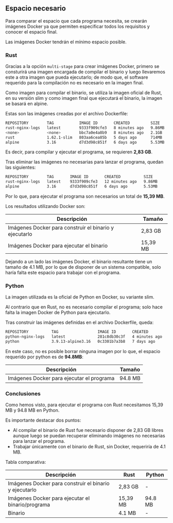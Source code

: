 ## Espacio necesario

Para comparar el espacio que cada programa necesita, se crearán imágenes Docker ya que permiten especificar todos los requisitos y conocer el espacio final.

Las imágenes Docker tendrán el mínimo espacio posible.

### Rust

Gracias a la opción `multi-stage` para crear imágenes Docker, primero se consturirá una imagen encargada de compilar el binario y luego llevaremos este a otra imagen que pueda ejecutarlo; de modo que, el software requerido para la compilación no es necesario en la imagen final.

Como imagen para compilar el binario, se utiliza la imagen oficial de Rust, en su versión slim y como imagen final que ejecutará el binario, la imagen se basará en alpine.

Estas son las imágenes creadas por el archivo Dockerfile:

```bash
REPOSITORY        TAG           IMAGE ID       CREATED         SIZE
rust-nginx-logs   latest        9333f909cfe3   8 minutes ago   9.86MB
<none>            <none>        bbc7a0e4a8b9   8 minutes ago   2.1GB
rust              1.62.1-slim   803aa6cea85b   5 days ago      714MB
alpine            3.16          d7d3d98c851f   6 days ago      5.53MB
```

Es decir, para compilar y ejecutar el programa, se requieren **2,83 GB**.

Tras eliminar las imágenes no necesarias para lanzar el programa, quedan las siguientes:

```bash
REPOSITORY        TAG       IMAGE ID       CREATED          SIZE
rust-nginx-logs   latest    9333f909cfe3   12 minutes ago   9.86MB
alpine            3.16      d7d3d98c851f   6 days ago       5.53MB
```

Por lo que, para ejecutar el programa son necesarios un total de **15,39 MB**.

Los resultados utilizando Docker son:

Descripción                                            | Tamaño
-------------------------------------------------------|---------
Imágenes Docker para construir el binario y ejecutarlo | 2,83 GB
Imágenes Docker para ejecutar el binario               | 15,39 MB

Dejando a un lado las imágenes Docker, el binario resultante tiene un tamaño de 4.1 MB, por lo que de disponer de un sistema compatible, solo haría falta este espacio para trabajar con el programa.

### Python

La imagen utilizada es la oficial de Python en Docker, su variante slim.

Al contrario que en Rust, no es necesario compilar el programa; solo hace falta la imagen Docker de Python para ejecutarlo.

Tras construir las imágenes definidas en el archivo Dockerfile, queda:

```bash
REPOSITORY          TAG                 IMAGE ID       CREATED         SIZE
python-nginx-logs   latest              281c8db30c3f   4 minutes ago   47.4MB
python              3.9.13-alpine3.16   0c3301b7a3b8   7 days ago      47.4MB
```

En este caso, no es posible borrar ninguna imagen por lo que, el espacio requerido por python es de **94.8MB**:

Descripción                               | Tamaño
------------------------------------------|--------
Imágenes Docker para ejecutar el programa | 94.8 MB


### Conclusiones

Como hemos visto, para ejecutar el programa con Rust necesitamos 15,39 MB y 94.8 MB en Python.

Es importante destacar dos puntos:

- Al compilar el binario de Rust fue necesario disponer de 2,83 GB libres aunque luego se puedan recuperar eliminando imágenes no necesarias para lanzar el programa.
- Trabajar únicamente con el binario de Rust, sin Docker, requeriría de 4.1 MB.

Tabla comparativa: 

Descripción                                            | Rust     | Python
-------------------------------------------------------|----------|--------
Imágenes Docker para construir el binario y ejecutarlo | 2,83 GB  | -
Imágenes Docker para ejecutar el binario/programa      | 15,39 MB | 94.8 MB
Binario                                                | 4.1 MB   | -


